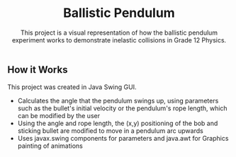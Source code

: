 <h1 align= "center">Ballistic Pendulum</h1>

<div align="center">
  This project is a visual representation of how the ballistic pendulum experiment works to demonstrate inelastic collisions in Grade 12 Physics. 
</div>

<br>

## How it Works
This project was created in Java Swing GUI.
- Calculates the angle that the pendulum swings up, using parameters such as the bullet's initial velocity or the pendulum's rope length, which can be modified by the user
- Using the angle and rope length, the (x,y) positioning of the bob and sticking bullet are modified to move in a pendulum arc upwards
- Uses javax.swing components for parameters and java.awt for Graphics painting of animations


